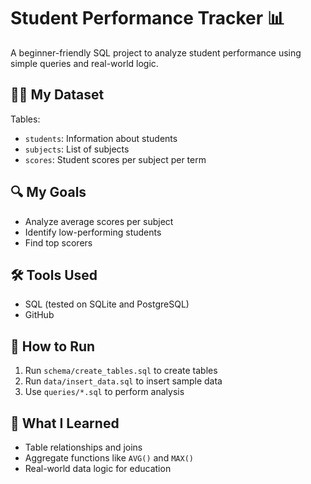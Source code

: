 # Student Performance Tracker 📊

A beginner-friendly SQL project to analyze student performance using simple queries and real-world logic.

## 👨‍🎓 My Dataset

Tables:
- `students`: Information about students
- `subjects`: List of subjects
- `scores`: Student scores per subject per term

## 🔍 My Goals

- Analyze average scores per subject
- Identify low-performing students
- Find top scorers

## 🛠️ Tools Used

- SQL (tested on SQLite and PostgreSQL)
- GitHub

## 🚀 How to Run

1. Run `schema/create_tables.sql` to create tables
2. Run `data/insert_data.sql` to insert sample data
3. Use `queries/*.sql` to perform analysis

## 🧠 What I Learned

- Table relationships and joins
- Aggregate functions like `AVG()` and `MAX()`
- Real-world data logic for education

